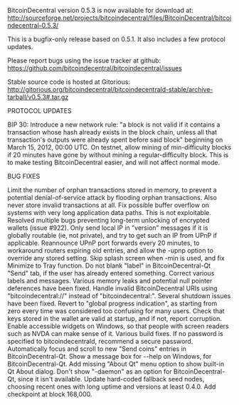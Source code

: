 BitcoinDecentral version 0.5.3 is now available for download at:
http://sourceforge.net/projects/bitcoindecentral/files/BitcoinDecentral/bitcoindecentral-0.5.3/

This is a bugfix-only release based on 0.5.1.
It also includes a few protocol updates.

Please report bugs using the issue tracker at github:
https://github.com/bitcoindecentral/bitcoindecentral/issues

Stable source code is hosted at Gitorious:
http://gitorious.org/bitcoindecentral/bitcoindecentrald-stable/archive-tarball/v0.5.3#.tar.gz

PROTOCOL UPDATES

BIP 30: Introduce a new network rule: "a block is not valid if it contains a transaction whose hash already exists in the block chain, unless all that transaction's outputs were already spent before said block" beginning on March 15, 2012, 00:00 UTC.
On testnet, allow mining of min-difficulty blocks if 20 minutes have gone by without mining a regular-difficulty block. This is to make testing BitcoinDecentral easier, and will not affect normal mode.

BUG FIXES

Limit the number of orphan transactions stored in memory, to prevent a potential denial-of-service attack by flooding orphan transactions. Also never store invalid transactions at all.
Fix possible buffer overflow on systems with very long application data paths. This is not exploitable.
Resolved multiple bugs preventing long-term unlocking of encrypted wallets
(issue #922).
Only send local IP in "version" messages if it is globally routable (ie, not private), and try to get such an IP from UPnP if applicable.
Reannounce UPnP port forwards every 20 minutes, to workaround routers expiring old entries, and allow the -upnp option to override any stored setting.
Skip splash screen when -min is used, and fix Minimize to Tray function.
Do not blank "label" in BitcoinDecentral-Qt "Send" tab, if the user has already entered something.
Correct various labels and messages.
Various memory leaks and potential null pointer deferences have been fixed.
Handle invalid BitcoinDecentral URIs using "bitcoindecentral://" instead of "bitcoindecentral:".
Several shutdown issues have been fixed.
Revert to "global progress indication", as starting from zero every time was considered too confusing for many users.
Check that keys stored in the wallet are valid at startup, and if not, report corruption.
Enable accessible widgets on Windows, so that people with screen readers such as NVDA can make sense of it.
Various build fixes.
If no password is specified to bitcoindecentrald, recommend a secure password.
Automatically focus and scroll to new "Send coins" entries in BitcoinDecentral-Qt.
Show a message box for --help on Windows, for BitcoinDecentral-Qt.
Add missing "About Qt" menu option to show built-in Qt About dialog.
Don't show "-daemon" as an option for BitcoinDecentral-Qt, since it isn't available.
Update hard-coded fallback seed nodes, choosing recent ones with long uptime and versions at least 0.4.0.
Add checkpoint at block 168,000.
